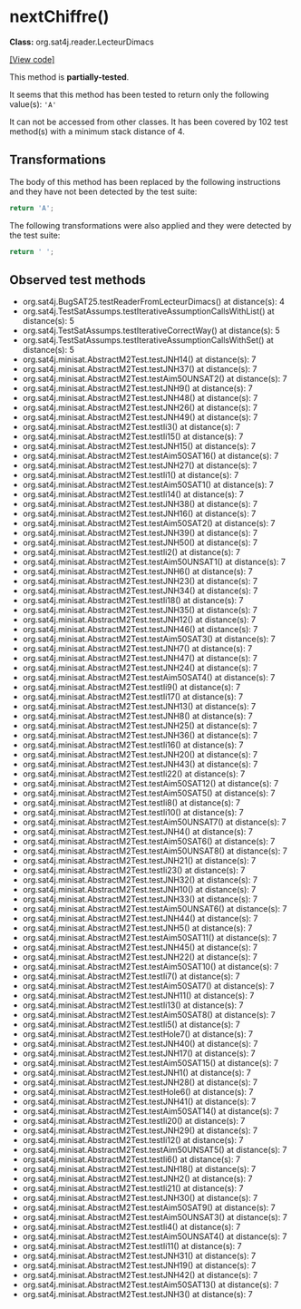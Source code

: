 # nextChiffre()

**Class:** org.sat4j.reader.LecteurDimacs

[[View code]](https://gitlab.ow2.org/sat4j/sat4j/blob/09e9173e400ea6c1794354ca54c36607c53391ff/org.sat4j.core/src/main/java//org/sat4j/reader/LecteurDimacs.java#L288)

This method is **partially-tested**.

It seems that this method has been tested to return only the following value(s): `'A'`


It can not be accessed from other classes. 
It has been covered by 102 test method(s) with a minimum stack distance of 4.

## Transformations


The body of this method has been replaced by the following instructions and they have not been detected by the test suite:

```Java
return 'A';
```

The following transformations were also applied and they were detected by the test suite:

```Java
return ' ';
```





## Observed test methods

* org.sat4j.BugSAT25.testReaderFromLecteurDimacs() at distance(s): 4
* org.sat4j.TestSatAssumps.testIterativeAssumptionCallsWithList() at distance(s): 5
* org.sat4j.TestSatAssumps.testIterativeCorrectWay() at distance(s): 5
* org.sat4j.TestSatAssumps.testIterativeAssumptionCallsWithSet() at distance(s): 5
* org.sat4j.minisat.AbstractM2Test.testJNH14() at distance(s): 7
* org.sat4j.minisat.AbstractM2Test.testJNH37() at distance(s): 7
* org.sat4j.minisat.AbstractM2Test.testAim50UNSAT2() at distance(s): 7
* org.sat4j.minisat.AbstractM2Test.testJNH9() at distance(s): 7
* org.sat4j.minisat.AbstractM2Test.testJNH48() at distance(s): 7
* org.sat4j.minisat.AbstractM2Test.testJNH26() at distance(s): 7
* org.sat4j.minisat.AbstractM2Test.testJNH49() at distance(s): 7
* org.sat4j.minisat.AbstractM2Test.testIi3() at distance(s): 7
* org.sat4j.minisat.AbstractM2Test.testIi15() at distance(s): 7
* org.sat4j.minisat.AbstractM2Test.testJNH15() at distance(s): 7
* org.sat4j.minisat.AbstractM2Test.testAim50SAT16() at distance(s): 7
* org.sat4j.minisat.AbstractM2Test.testJNH27() at distance(s): 7
* org.sat4j.minisat.AbstractM2Test.testIi1() at distance(s): 7
* org.sat4j.minisat.AbstractM2Test.testAim50SAT1() at distance(s): 7
* org.sat4j.minisat.AbstractM2Test.testIi14() at distance(s): 7
* org.sat4j.minisat.AbstractM2Test.testJNH38() at distance(s): 7
* org.sat4j.minisat.AbstractM2Test.testJNH16() at distance(s): 7
* org.sat4j.minisat.AbstractM2Test.testAim50SAT2() at distance(s): 7
* org.sat4j.minisat.AbstractM2Test.testJNH39() at distance(s): 7
* org.sat4j.minisat.AbstractM2Test.testJNH50() at distance(s): 7
* org.sat4j.minisat.AbstractM2Test.testIi2() at distance(s): 7
* org.sat4j.minisat.AbstractM2Test.testAim50UNSAT1() at distance(s): 7
* org.sat4j.minisat.AbstractM2Test.testJNH6() at distance(s): 7
* org.sat4j.minisat.AbstractM2Test.testJNH23() at distance(s): 7
* org.sat4j.minisat.AbstractM2Test.testJNH34() at distance(s): 7
* org.sat4j.minisat.AbstractM2Test.testIi18() at distance(s): 7
* org.sat4j.minisat.AbstractM2Test.testJNH35() at distance(s): 7
* org.sat4j.minisat.AbstractM2Test.testJNH12() at distance(s): 7
* org.sat4j.minisat.AbstractM2Test.testJNH46() at distance(s): 7
* org.sat4j.minisat.AbstractM2Test.testAim50SAT3() at distance(s): 7
* org.sat4j.minisat.AbstractM2Test.testJNH7() at distance(s): 7
* org.sat4j.minisat.AbstractM2Test.testJNH47() at distance(s): 7
* org.sat4j.minisat.AbstractM2Test.testJNH24() at distance(s): 7
* org.sat4j.minisat.AbstractM2Test.testAim50SAT4() at distance(s): 7
* org.sat4j.minisat.AbstractM2Test.testIi9() at distance(s): 7
* org.sat4j.minisat.AbstractM2Test.testIi17() at distance(s): 7
* org.sat4j.minisat.AbstractM2Test.testJNH13() at distance(s): 7
* org.sat4j.minisat.AbstractM2Test.testJNH8() at distance(s): 7
* org.sat4j.minisat.AbstractM2Test.testJNH25() at distance(s): 7
* org.sat4j.minisat.AbstractM2Test.testJNH36() at distance(s): 7
* org.sat4j.minisat.AbstractM2Test.testIi16() at distance(s): 7
* org.sat4j.minisat.AbstractM2Test.testJNH20() at distance(s): 7
* org.sat4j.minisat.AbstractM2Test.testJNH43() at distance(s): 7
* org.sat4j.minisat.AbstractM2Test.testIi22() at distance(s): 7
* org.sat4j.minisat.AbstractM2Test.testAim50SAT12() at distance(s): 7
* org.sat4j.minisat.AbstractM2Test.testAim50SAT5() at distance(s): 7
* org.sat4j.minisat.AbstractM2Test.testIi8() at distance(s): 7
* org.sat4j.minisat.AbstractM2Test.testIi10() at distance(s): 7
* org.sat4j.minisat.AbstractM2Test.testAim50UNSAT7() at distance(s): 7
* org.sat4j.minisat.AbstractM2Test.testJNH4() at distance(s): 7
* org.sat4j.minisat.AbstractM2Test.testAim50SAT6() at distance(s): 7
* org.sat4j.minisat.AbstractM2Test.testAim50UNSAT8() at distance(s): 7
* org.sat4j.minisat.AbstractM2Test.testJNH21() at distance(s): 7
* org.sat4j.minisat.AbstractM2Test.testIi23() at distance(s): 7
* org.sat4j.minisat.AbstractM2Test.testJNH32() at distance(s): 7
* org.sat4j.minisat.AbstractM2Test.testJNH10() at distance(s): 7
* org.sat4j.minisat.AbstractM2Test.testJNH33() at distance(s): 7
* org.sat4j.minisat.AbstractM2Test.testAim50UNSAT6() at distance(s): 7
* org.sat4j.minisat.AbstractM2Test.testJNH44() at distance(s): 7
* org.sat4j.minisat.AbstractM2Test.testJNH5() at distance(s): 7
* org.sat4j.minisat.AbstractM2Test.testAim50SAT11() at distance(s): 7
* org.sat4j.minisat.AbstractM2Test.testJNH45() at distance(s): 7
* org.sat4j.minisat.AbstractM2Test.testJNH22() at distance(s): 7
* org.sat4j.minisat.AbstractM2Test.testAim50SAT10() at distance(s): 7
* org.sat4j.minisat.AbstractM2Test.testIi7() at distance(s): 7
* org.sat4j.minisat.AbstractM2Test.testAim50SAT7() at distance(s): 7
* org.sat4j.minisat.AbstractM2Test.testJNH11() at distance(s): 7
* org.sat4j.minisat.AbstractM2Test.testIi13() at distance(s): 7
* org.sat4j.minisat.AbstractM2Test.testAim50SAT8() at distance(s): 7
* org.sat4j.minisat.AbstractM2Test.testIi5() at distance(s): 7
* org.sat4j.minisat.AbstractM2Test.testHole7() at distance(s): 7
* org.sat4j.minisat.AbstractM2Test.testJNH40() at distance(s): 7
* org.sat4j.minisat.AbstractM2Test.testJNH17() at distance(s): 7
* org.sat4j.minisat.AbstractM2Test.testAim50SAT15() at distance(s): 7
* org.sat4j.minisat.AbstractM2Test.testJNH1() at distance(s): 7
* org.sat4j.minisat.AbstractM2Test.testJNH28() at distance(s): 7
* org.sat4j.minisat.AbstractM2Test.testHole6() at distance(s): 7
* org.sat4j.minisat.AbstractM2Test.testJNH41() at distance(s): 7
* org.sat4j.minisat.AbstractM2Test.testAim50SAT14() at distance(s): 7
* org.sat4j.minisat.AbstractM2Test.testIi20() at distance(s): 7
* org.sat4j.minisat.AbstractM2Test.testJNH29() at distance(s): 7
* org.sat4j.minisat.AbstractM2Test.testIi12() at distance(s): 7
* org.sat4j.minisat.AbstractM2Test.testAim50UNSAT5() at distance(s): 7
* org.sat4j.minisat.AbstractM2Test.testIi6() at distance(s): 7
* org.sat4j.minisat.AbstractM2Test.testJNH18() at distance(s): 7
* org.sat4j.minisat.AbstractM2Test.testJNH2() at distance(s): 7
* org.sat4j.minisat.AbstractM2Test.testIi21() at distance(s): 7
* org.sat4j.minisat.AbstractM2Test.testJNH30() at distance(s): 7
* org.sat4j.minisat.AbstractM2Test.testAim50SAT9() at distance(s): 7
* org.sat4j.minisat.AbstractM2Test.testAim50UNSAT3() at distance(s): 7
* org.sat4j.minisat.AbstractM2Test.testIi4() at distance(s): 7
* org.sat4j.minisat.AbstractM2Test.testAim50UNSAT4() at distance(s): 7
* org.sat4j.minisat.AbstractM2Test.testIi11() at distance(s): 7
* org.sat4j.minisat.AbstractM2Test.testJNH31() at distance(s): 7
* org.sat4j.minisat.AbstractM2Test.testJNH19() at distance(s): 7
* org.sat4j.minisat.AbstractM2Test.testJNH42() at distance(s): 7
* org.sat4j.minisat.AbstractM2Test.testAim50SAT13() at distance(s): 7
* org.sat4j.minisat.AbstractM2Test.testJNH3() at distance(s): 7

